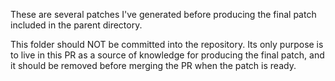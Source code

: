 These are several patches I've generated before producing the final patch
included in the parent directory.

This folder should NOT be committed into the repository. Its only purpose is to
live in this PR as a source of knowledge for producing the final patch, and it
should be removed before merging the PR when the patch is ready.
